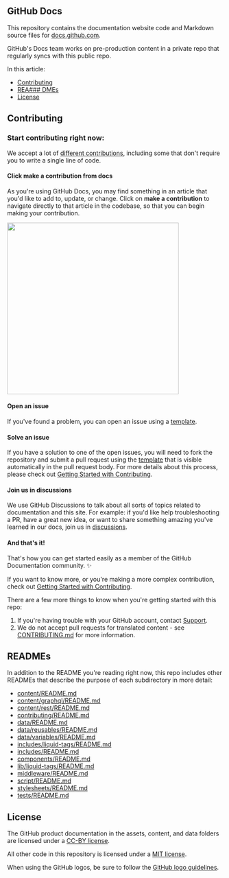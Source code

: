 ## GitHub Docs <!-- omit in toc -->

This repository contains the documentation website code and Markdown source files for [docs.github.com](https://docs.github.com).

GitHub's Docs team works on pre-production content in a private repo that regularly syncs with this public repo.

In this article:

- [Contributing](#contributing)
- [REA###
DMEs](#readmes)
- [License](#license)

## Contributing

### Start contributing right now:

We accept a lot of [different contributions](CONTRIBUTING.md/#types-of-contributions-memo), including some that don't require you to write a single line of code.

#### Click **make a contribution** from docs

As you're using GitHub Docs, you may find something in an article that you'd like to add to, update, or change. Click on **make a contribution** to navigate directly to that article in the codebase, so that you can begin making your contribution.

<img src="./assets/images/contribution_cta.png" width="400">

#### Open an issue

If you've found a problem, you can open an issue using a [template](https://github.com/github/docs/issues/new/choose).

#### Solve an issue

If you have a solution to one of the open issues, you will need to fork the repository and submit a pull request using the [template](https://github.com/github/docs/blob/main/CONTRIBUTING.md#pull-request-template) that is visible automatically in the pull request body. For more details about this process, please check out [Getting Started with Contributing](/CONTRIBUTING.md).

#### Join us in discussions

We use GitHub Discussions to talk about all sorts of topics related to documentation and this site. For example: if you'd like help troubleshooting a PR, have a great new idea, or want to share something amazing you've learned in our docs, join us in [discussions](https://github.com/github/docs/discussions).

#### And that's it!

That's how you can get started easily as a member of the GitHub Documentation community. :sparkles:

If you want to know more, or you're making a more complex contribution, check out [Getting Started with Contributing](/CONTRIBUTING.md).

There are a few more things to know when you're getting started with this repo:

1. If you're having trouble with your GitHub account, contact [Support](https://support.github.com/contact).
2. We do not accept pull requests for translated content - see [CONTRIBUTING.md](/CONTRIBUTING.md) for more information.

## READMEs

In addition to the README you're reading right now, this repo includes other READMEs that describe the purpose of each subdirectory in more detail:

 
- [content/README.md](content/README.md)
- [content/graphql/README.md](content/graphql/README.md)
- [content/rest/README.md](content/rest/README.md)
- [contributing/README.md](contributing/README.md)
- [data/README.md](data/README.md)
- [data/reusables/README.md](data/reusables/README.md)
- [data/variables/README.md](data/variables/README.md)
- [includes/liquid-tags/README.md](includes/liquid-tags/README.md)
- [includes/README.md](includes/README.md)
- [components/README.md](components/README.md)
- [lib/liquid-tags/README.md](lib/liquid-tags/README.md)
- [middleware/README.md](middleware/README.md)
- [script/README.md](script/README.md)
- [stylesheets/README.md](stylesheets/README.md)
- [tests/README.md](tests/README.md)

## License

The GitHub product documentation in the assets, content, and data folders are licensed under a [CC-BY license](LICENSE).

All other code in this repository is licensed under a [MIT license](LICENSE-CODE).

When using the GitHub logos, be sure to follow the [GitHub logo guidelines](https://github.com/logos).
